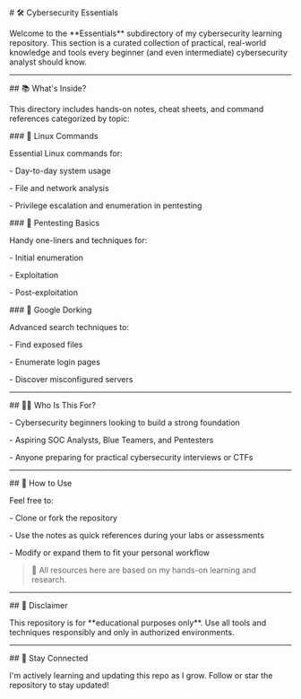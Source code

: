 \# 🛠️ Cybersecurity Essentials



Welcome to the \*\*Essentials\*\* subdirectory of my cybersecurity learning repository. This section is a curated collection of practical, real-world knowledge and tools every beginner (and even intermediate) cybersecurity analyst should know.



---



\## 📚 What's Inside?



This directory includes hands-on notes, cheat sheets, and command references categorized by topic:



\### 🔹 Linux Commands

Essential Linux commands for:

\- Day-to-day system usage

\- File and network analysis

\- Privilege escalation and enumeration in pentesting



\### 🔹 Pentesting Basics

Handy one-liners and techniques for:

\- Initial enumeration

\- Exploitation

\- Post-exploitation



\### 🔹 Google Dorking

Advanced search techniques to:

\- Find exposed files

\- Enumerate login pages

\- Discover misconfigured servers



---



\## 👨‍💻 Who Is This For?



\- Cybersecurity beginners looking to build a strong foundation

\- Aspiring SOC Analysts, Blue Teamers, and Pentesters

\- Anyone preparing for practical cybersecurity interviews or CTFs



---



\## 🔗 How to Use



Feel free to:

\- Clone or fork the repository

\- Use the notes as quick references during your labs or assessments

\- Modify or expand them to fit your personal workflow



> 📝 All resources here are based on my hands-on learning and research.



---



\## 📌 Disclaimer



This repository is for \*\*educational purposes only\*\*. Use all tools and techniques responsibly and only in authorized environments.



---



\## 🚀 Stay Connected



I'm actively learning and updating this repo as I grow. Follow or star the repository to stay updated!





